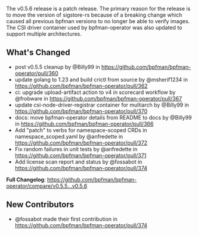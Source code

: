 The v0.5.6 release is a patch release. The primary reason for the release is to move the version of sigstore-rs because of a breaking change which caused all previous bpfman versions to no longer be able to verify images. The CSI driver container used by bpfman-operator was also updated to support multiple architectures.

## What's Changed
* post v0.5.5 cleanup by @Billy99 in https://github.com/bpfman/bpfman-operator/pull/360
* update golang to 1.23 and build crictl from source by @msherif1234 in https://github.com/bpfman/bpfman-operator/pull/362
* ci: upgrade upload-artifact action to v4 in scorecard workflow by @frobware in https://github.com/bpfman/bpfman-operator/pull/367
* update csi-node-driver-registrar container for multiarch by @Billy99 in https://github.com/bpfman/bpfman-operator/pull/370
* docs: move bpfman-operator details from README to docs by @Billy99 in https://github.com/bpfman/bpfman-operator/pull/366
* Add "patch" to verbs for namespace-scoped CRDs in namespace_scoped.yaml by @anfredette in https://github.com/bpfman/bpfman-operator/pull/372
* Fix random failures in unit tests by @anfredette in https://github.com/bpfman/bpfman-operator/pull/371
* Add license scan report and status by @fossabot in https://github.com/bpfman/bpfman-operator/pull/374

**Full Changelog**: https://github.com/bpfman/bpfman-operator/compare/v0.5.5...v0.5.6

## New Contributors
* @fossabot made their first contribution in https://github.com/bpfman/bpfman-operator/pull/374